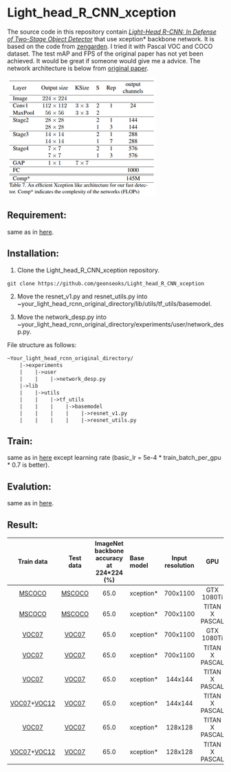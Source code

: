 # Light_head_R_CNN_xception

The source code in this repository contain [*Light-Head R-CNN: In Defense of Two-Stage Object Detector*](https://arxiv.org/pdf/1711.07264.pdf) that use xception* backbone network. It is based on the code from [zengarden](https://github.com/zengarden/light_head_rcnn). I tried it with Pascal VOC and COCO dataset. The test mAP and FPS of the original paper has not yet been achieved. It would be great if someone would give me a advice. The network architecture is below from [original paper](https://arxiv.org/pdf/1711.07264.pdf).

![](pictures/xception.png)

## Requirement:
same as in [here](https://github.com/zengarden/light_head_rcnn).

## Installation:
1. Clone the Light_head_R_CNN_xception repository.
```
git clone https://github.com/geonseoks/Light_head_R_CNN_xception
```
2. Move the resnet_v1.py and resnet_utils.py into ~your_light_head_rcnn_original_directory/lib/utils/tf_utils/basemodel.

3. Move the network_desp.py into ~your_light_head_rcnn_original_directory/experiments/user/network_desp.py.

File structure as follows:
```
~Your_light_head_rcnn_original_directory/
    |->experiments
    |    |->user
    |    |    |->network_desp.py
    |->lib
    |    |->utils
    |    |    |->tf_utils
    |    |    |    |->basemodel
    |    |    |    |    |->resnet_v1.py
    |    |    |    |    |->resnet_utils.py    
```

## Train:
same as in [here](https://github.com/zengarden/light_head_rcnn) except learning rate (basic_lr = 5e-4 * train_batch_per_gpu * 0.7 is better).

## Evalution:
same as in [here](https://github.com/zengarden/light_head_rcnn).

## Result:
|                             Train data                          |                             Test data                           | ImageNet backbone accuracy at 224*224 (%) |   Base model   | Input resolution |     GPU    |   FPS  | Epochs | mAP (%) |
|:---------------------------------------------------------------:|:---------------------------------------------------------------:|:-----------------------------------------:|:---------------|:----------------:|:----------:|:------:|:------:|:-------:|
|            [MSCOCO](http://cocodataset.org/#download)           |            [MSCOCO](http://cocodataset.org/#download)           |    65.0                                  |    xception*   |     700x1100     | GTX 1080Ti |  51.89 |   30   |   26.1  |
|            [MSCOCO](http://cocodataset.org/#download)           |            [MSCOCO](http://cocodataset.org/#download)           |    65.0                                  |    xception*   |     700x1100     | TITAN X PASCAL |  31.0 |   30   |   26.1  |
|            [VOC07](http://http://host.robots.ox.ac.uk/pascal/VOC/voc2007/)           |            [VOC07](http://http://host.robots.ox.ac.uk/pascal/VOC/voc2007/)           |    65.0                                  |    xception*   |     700x1100     | GTX 1080Ti |  54.07 |   -   |   62.0  |
|            [VOC07](http://http://host.robots.ox.ac.uk/pascal/VOC/voc2007/)           |            [VOC07](http://http://host.robots.ox.ac.uk/pascal/VOC/voc2007/)           |    65.0                                  |    xception*   |     700x1100     | TITAN X PASCAL |  33.4 |   -   |   62.0  |
|            [VOC07](http://http://host.robots.ox.ac.uk/pascal/VOC/voc2007/)           |            [VOC07](http://http://host.robots.ox.ac.uk/pascal/VOC/voc2007/)           |    65.0                                  |    xception*   |     144x144     | TITAN X PASCAL |  164.0 |   -   |   56.9  |
|            [VOC07](http://http://host.robots.ox.ac.uk/pascal/VOC/voc2007/)+[VOC12](http://http://host.robots.ox.ac.uk/pascal/VOC/voc2012/)           |            [VOC07](http://http://host.robots.ox.ac.uk/pascal/VOC/voc2007/)           |    65.0                                  |    xception*   |     144x144     | TITAN X PASCAL |  174.0 |   -   |   61.0  |
|            [VOC07](http://http://host.robots.ox.ac.uk/pascal/VOC/voc2007/)           |            [VOC07](http://http://host.robots.ox.ac.uk/pascal/VOC/voc2007/)           |    65.0                                  |    xception*   |     128x128     | TITAN X PASCAL |  180.4 |   -   |   55.0  |
|            [VOC07](http://http://host.robots.ox.ac.uk/pascal/VOC/voc2007/)+[VOC12](http://http://host.robots.ox.ac.uk/pascal/VOC/voc2012/)           |            [VOC07](http://http://host.robots.ox.ac.uk/pascal/VOC/voc2007/)           |    65.0                                  |    xception*   |     128x128     | TITAN X PASCAL |  - |   -   |   59.9  |

